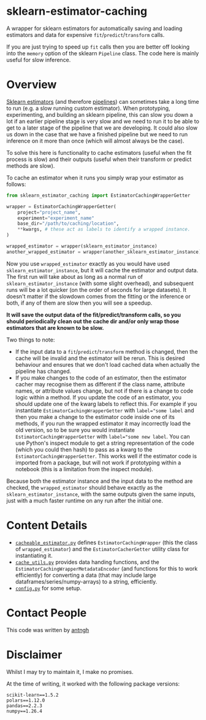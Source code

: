 # sklearn-estimator-caching
A wrapper for sklearn estimators for automatically saving and loading estimators and data for expensive `fit`/`predict`/`transform` calls.

If you are just trying to speed up `fit` calls then you are better off looking into the `memory` option of the sklearn `Pipeline` class. The code here is mainly useful for slow inference.

# Overview

[Sklearn estimators](https://scikit-learn.org/stable/developers/develop.html) (and therefore [pipelines](https://scikit-learn.org/stable/modules/compose.html)) can sometimes take a long time to run (e.g. a slow running custom estimator). When prototyping, experimenting, and building an sklearn pipeline, this can slow you down a lot if an earlier pipeline stage is very slow and we need to run it to be able to get to a later stage of the pipeline that we are developing. It could also slow us down in the case that we have a finished pipeline but we need to run inference on it more than once (which will almost always be the case).

To solve this here is functionality to cache estimators (useful when the fit process is slow) and their outputs (useful when their transform or predict methods are slow).

To cache an estimator when it runs you simply wrap your estimator as follows:

```python
from sklearn_estimator_caching import EstimatorCachingWrapperGetter

wrapper = EstimatorCachingWrapperGetter(
    project="project_name",
    experiment="experiment_name"
    base_dir="/path/to/caching/location",
    **kwargs, # these act as labels to identify a wrapped instance.
)

wrapped_estimator = wrapper(sklearn_estimator_instance)
another_wrapped_estimator = wrapper(another_sklearn_estimator_instance) # use the same wrapper for all estimators you wish to wrap.
```
Now you use `wrapped_estimator` exactly as you would have used `sklearn_estimator_instance`, but it will cache the estimator and output data. The first run will take about as long as a normal run of `sklearn_estimator_instance` (with some slight overhead), and subsequent runs will be a lot quicker (on the order of seconds for large datasets). It doesn't matter if the slowdown comes from the fitting or the inference or both, if any of them are slow then you will see a speedup.

**It will save the output data of the fit/predict/transform calls, so you should periodically clean out the cache dir and/or only wrap those estimators that are known to be slow.**

Two things to note:
- If the input data to a `fit`/`predict`/`transform` method is changed, then the cache will be invalid and the estimator will be rerun. This is desired behaviour and ensures that we don't load cached data when actually the pipeline has changed.
- If you make changes to the code of an estimator, then the estimator cacher may recognise them as different if the class name, attribute names, or attribute values change, but not if there is a change to code logic within a method. If you update the code of an estimator, you should update one of the kwarg labels to reflect this.
For example if you instantiate `EstimatorCachingWrapperGetter` with `label="some label` and then you make a change to the estimator code inside one of its methods, if you run the wrapped estimator it may incorrectly load the old version, so to be sure you would instantiate `EstimatorCachingWrapperGetter` with `label="some new label`. You can use Python's inspect module to get a string representation of the code (which you could then hash) to pass as a kwarg to the `EstimatorCachingWrapperGetter`. This works well if the estimator code is imported from a package, but will not work if prototyping within a notebook (this is a limitation from the inspect module).


Because both the estimator instance and the input data to the method are checked, the `wrapped_estimator` should behave exactly as the `sklearn_estimator_instance`, with the same outputs given the same inputs, just with a much faster runtime on any run after the initial one.

# Content Details

- [`cacheable_estimator.py`](./cacheable_estimator.py) defines `EstimatorCachingWrapper` (this the class of `wrapped_estimator`) and the `EstimatorCacherGetter` utility class for instantiating it.
- [`cache_utils.py`](./cache_utils.py) provides data handing functions, and the `EstimatorCachingWrapperMetadataEncoder` (and functions for this to work efficiently) for converting a data (that may include large dataframes/series/numpy-arrays) to a string, efficiently.
- [`config.py`](./config.py) for some setup.


# Contact People
This code was written by [antngh](https://github.com/antngh)

# Disclaimer
Whilst I may try to maintain it, I make no promises.

At the time of writing, it worked with the following package versions:
```
scikit-learn==1.5.2
polars==1.12.0
pandas==2.2.3
numpy==1.26.4
```